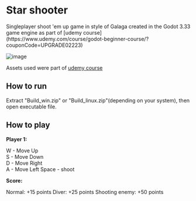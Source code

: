 <h1>Star shooter</h1>
Singleplayer shoot 'em up game in style of Galaga created in the Godot 3.33 game engine as part of [udemy course](https://www.udemy.com/course/godot-beginner-course/?couponCode=UPGRADE02223)

![image](https://github.com/user-attachments/assets/25f07f3b-b399-40c0-a5ba-44b7477a1868)

Assets used were part of [udemy course](https://www.udemy.com/course/godot-beginner-course/?couponCode=UPGRADE02223)

<h2>How to run</h2>
Extract "Build_win.zip" or "Build_linux.zip"(depending on your system), then open executable file.


<h2>How to play</h2>

**Player 1:**

W - Move Up  
S - Move Down  
D - Move Right  
A - Move Left 
Space - shoot

**Score:**

Normal: +15 points
Diver: +25 points
Shooting enemy: +50 points
